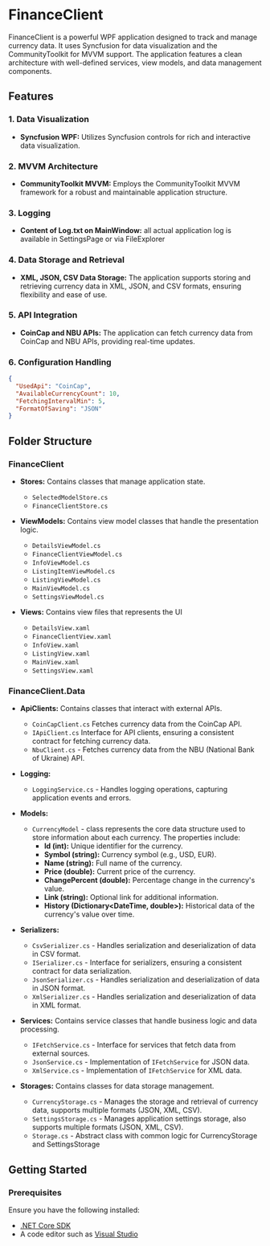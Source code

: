 # FinanceClient

FinanceClient is a powerful WPF application designed to track and manage currency data. It uses Syncfusion for data visualization and the CommunityToolkit for MVVM support. The application features a clean architecture with well-defined services, view models, and data management components.

## Features

### 1. Data Visualization
- **Syncfusion WPF:** Utilizes Syncfusion controls for rich and interactive data visualization.

### 2. MVVM Architecture
- **CommunityToolkit MVVM:** Employs the CommunityToolkit MVVM framework for a robust and maintainable application structure.

### 3. Logging
- **Content of Log.txt on MainWindow:** all actual application log is available in SettingsPage or via FileExplorer

### 4. Data Storage and Retrieval
- **XML, JSON, CSV Data Storage:** The application supports storing and retrieving currency data in XML, JSON, and CSV formats, ensuring flexibility and ease of use.

### 5. API Integration
- **CoinCap and NBU APIs:** The application can fetch currency data from CoinCap and NBU APIs, providing real-time updates.

### 6. Configuration Handling
```json
{
  "UsedApi": "CoinCap",
  "AvailableCurrencyCount": 10,
  "FetchingIntervalMin": 5,
  "FormatOfSaving": "JSON"
}
```

## Folder Structure

### FinanceClient
- **Stores:** Contains classes that manage application state.
  - `SelectedModelStore.cs`
  - `FinanceClientStore.cs`

- **ViewModels:** Contains view model classes that handle the presentation logic.
  - `DetailsViewModel.cs`
  - `FinanceClientViewModel.cs`
  - `InfoViewModel.cs`
  - `ListingItemViewModel.cs`
  - `ListingViewModel.cs`
  - `MainViewModel.cs`
  - `SettingsViewModel.cs`

- **Views:** Contains view files that represents the UI
  - `DetailsView.xaml`
  - `FinanceClientView.xaml`
  - `InfoView.xaml`
  - `ListingView.xaml`
  - `MainView.xaml`
  - `SettingsView.xaml`

### FinanceClient.Data
- **ApiClients:** Contains classes that interact with external APIs.
  - `CoinCapClient.cs` Fetches currency data from the CoinCap API.
  - `IApiClient.cs` Interface for API clients, ensuring a consistent contract for fetching currency data.
  - `NbuClient.cs` - Fetches currency data from the NBU (National Bank of Ukraine) API.

- **Logging:** 
  - `LoggingService.cs` - Handles logging operations, capturing application events and errors.

- **Models:**
  - `CurrencyModel` - class represents the core data structure used to store information about each currency. The properties include:
    - **Id (int):** Unique identifier for the currency.
    - **Symbol (string):** Currency symbol (e.g., USD, EUR).
    - **Name (string):** Full name of the currency.
    - **Price (double):** Current price of the currency.
    - **ChangePercent (double):** Percentage change in the currency's value.
    - **Link (string):** Optional link for additional information.
    - **History (Dictionary<DateTime, double>):** Historical data of the currency's value over time.

- **Serializers:** 
  - `CsvSerializer.cs` - Handles serialization and deserialization of data in CSV format.
  - `ISerializer.cs` - Interface for serializers, ensuring a consistent contract for data serialization.
  - `JsonSerializer.cs` - Handles serialization and deserialization of data in JSON format.
  - `XmlSerializer.cs` - Handles serialization and deserialization of data in XML format.

- **Services:** Contains service classes that handle business logic and data processing.
  - `IFetchService.cs` - Interface for services that fetch data from external sources.
  - `JsonService.cs` - Implementation of `IFetchService` for JSON data.
  - `XmlService.cs` - Implementation of `IFetchService` for XML data.

- **Storages:** Contains classes for data storage management.
  - `CurrencyStorage.cs` -  Manages the storage and retrieval of currency data, supports multiple formats (JSON, XML, CSV).
  - `SettingsStorage.cs` - Manages application settings storage, also supports multiple formats (JSON, XML, CSV).
  - `Storage.cs` - Abstract class with common logic for CurrencyStorage and SettingsStorage

## Getting Started

### Prerequisites
Ensure you have the following installed:
- [.NET Core SDK](https://dotnet.microsoft.com/download)
- A code editor such as [Visual Studio](https://visualstudio.microsoft.com/)
